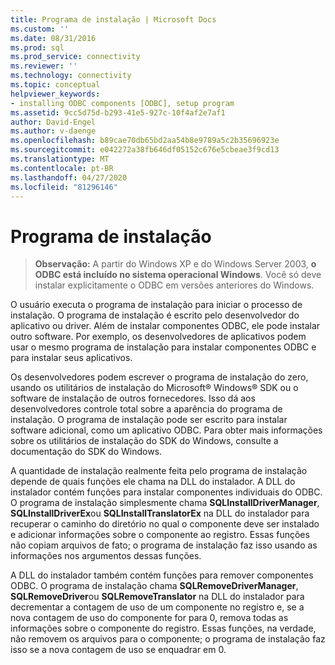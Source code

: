 ```yaml
---
title: Programa de instalação | Microsoft Docs
ms.custom: ''
ms.date: 08/31/2016
ms.prod: sql
ms.prod_service: connectivity
ms.reviewer: ''
ms.technology: connectivity
ms.topic: conceptual
helpviewer_keywords:
- installing ODBC components [ODBC], setup program
ms.assetid: 9cc5d75d-b293-41e5-927c-10f4af2e7af1
author: David-Engel
ms.author: v-daenge
ms.openlocfilehash: b89cae70db65bd2aa54b8e9789a5c2b35696923e
ms.sourcegitcommit: e042272a38fb646df05152c676e5cbeae3f9cd13
ms.translationtype: MT
ms.contentlocale: pt-BR
ms.lasthandoff: 04/27/2020
ms.locfileid: "81296146"
---
```

# <a name="setup-program"></a>Programa de instalação
> **Observação:** A partir do Windows XP e do Windows Server 2003, **o ODBC está incluído no sistema operacional Windows**. Você só deve instalar explicitamente o ODBC em versões anteriores do Windows.  
  
 O usuário executa o programa de instalação para iniciar o processo de instalação. O programa de instalação é escrito pelo desenvolvedor do aplicativo ou driver. Além de instalar componentes ODBC, ele pode instalar outro software. Por exemplo, os desenvolvedores de aplicativos podem usar o mesmo programa de instalação para instalar componentes ODBC e para instalar seus aplicativos.  
  
 Os desenvolvedores podem escrever o programa de instalação do zero, usando os utilitários de instalação do Microsoft® Windows® SDK ou o software de instalação de outros fornecedores. Isso dá aos desenvolvedores controle total sobre a aparência do programa de instalação. O programa de instalação pode ser escrito para instalar software adicional, como um aplicativo ODBC. Para obter mais informações sobre os utilitários de instalação do SDK do Windows, consulte a documentação do SDK do Windows.  
  
 A quantidade de instalação realmente feita pelo programa de instalação depende de quais funções ele chama na DLL do instalador. A DLL do instalador contém funções para instalar componentes individuais do ODBC. O programa de instalação simplesmente chama **SQLInstallDriverManager**, **SQLInstallDriverEx**ou **SQLInstallTranslatorEx** na DLL do instalador para recuperar o caminho do diretório no qual o componente deve ser instalado e adicionar informações sobre o componente ao registro. Essas funções não copiam arquivos de fato; o programa de instalação faz isso usando as informações nos argumentos dessas funções.  
  
 A DLL do instalador também contém funções para remover componentes ODBC. O programa de instalação chama **SQLRemoveDriverManager**, **SQLRemoveDriver**ou **SQLRemoveTranslator** na DLL do instalador para decrementar a contagem de uso de um componente no registro e, se a nova contagem de uso do componente for para 0, remova todas as informações sobre o componente do registro. Essas funções, na verdade, não removem os arquivos para o componente; o programa de instalação faz isso se a nova contagem de uso se enquadrar em 0.
